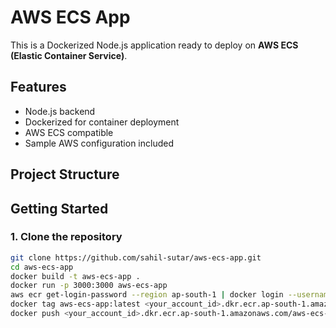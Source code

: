 # AWS ECS App

This is a Dockerized Node.js application ready to deploy on **AWS ECS (Elastic Container Service)**.

## Features

- Node.js backend
- Dockerized for container deployment
- AWS ECS compatible
- Sample AWS configuration included

## Project Structure


## Getting Started

### 1. Clone the repository
```bash
git clone https://github.com/sahil-sutar/aws-ecs-app.git
cd aws-ecs-app
docker build -t aws-ecs-app .
docker run -p 3000:3000 aws-ecs-app
aws ecr get-login-password --region ap-south-1 | docker login --username AWS --password-stdin <your_account_id>.dkr.ecr.ap-south-1.amazonaws.com
docker tag aws-ecs-app:latest <your_account_id>.dkr.ecr.ap-south-1.amazonaws.com/aws-ecs-app:latest
docker push <your_account_id>.dkr.ecr.ap-south-1.amazonaws.com/aws-ecs-app:latest
